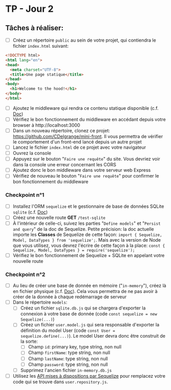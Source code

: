 # TP - Jour 2

## Tâches à réaliser:

- [ ] Créez un répertoire `public` au sein de votre projet, qui contiendra le fichier `index.html` suivant:
```html
<!DOCTYPE html>
<html lang="en">
<head>
  <meta charset="UTF-8">
  <title>Une page statique</title>
</head>
<body>
  <h1>Welcome to the hood!</h1>
</body>
</html>
```
- [ ] Ajoutez le middleware qui rendra ce contenu statique disponible (c.f. [Doc](https://expressjs.com/fr/starter/static-files.html))
- [ ] Vérifiez le bon fonctionnement du middleware en accédant depuis votre browser à http://localhost:3000
- [ ] Dans un nouveau répertoire, clonez ce projet: https://github.com/CDelgrange/mini-front. Il vous permettra de vérifier le comportement d'un front-end lancé depuis un autre projet
- [ ] Lancez le fichier `index.html` de ce projet avec votre navigateur
- [ ] Ouvrez la console
- [ ] Appuyez sur le bouton "`Faire une requête`" du site. Vous devriez voir dans la console une erreur concernant les CORS
- [ ] Ajoutez donc le bon middleware dans votre serveur web Express
- [ ] Vérifiez de nouveau le bouton "`Faire une requête`" pour confirmer le bon fonctionnement du middleware

### Checkpoint n°1

- [ ] Installez l'ORM `sequelize` et le gestionnaire de base de données SQLite `sqlite` (c.f. [Doc](https://sequelize.org/))
- [ ] Créez une nouvelle route **GET** `/test-sqlite`
- [ ] À l'intérieur de celle-ci, suivez les parties "`Define models`" et "`Persist and query`" de la doc de Sequelize. Petite précision: la doc actuelle importe les **Classes** de Sequelize de cette façon: `import { Sequelize, Model, DataTypes } from 'sequelize';`. Mais avec la version de Node que vous utilisez, vous devrez l'écrire de cette façon à la place: `const { Sequelize, Model, DataTypes } = require('sequelize');`
- [ ] Vérifiez le bon fonctionnement de Sequelize + SQLite en appelant votre nouvelle route

### Checkpoint n°2

- [ ] Au lieu de créer une base de donnée en mémoire ("`in-memory`"), créez là en fichier physique (c.f. [Doc](https://sequelize.org/docs/v6/getting-started/#connecting-to-a-database)). Cela vous permettra de ne pas avoir à créer de la donnée à chaque redémarrage de serveur
- [ ] Dans le répertoire `models`:
  - [ ] Créez un fichier `sqlite.db.js` qui se chargera d'exporter la connexion à votre base de donnée (code `const sequelize = new Sequelize(...)`)
  - [ ] Créez un fichier `user.model.js` qui sera responsable d'exporter la définition du model User (code `const User = sequelize.define(...)`). Le model User devra donc être construit de la sorte:
    - [ ] Champ `id`: primary key, type string, non null
    - [ ] Champ `firstName`: type string, non null
    - [ ] Champ `lastName`: type string, non null
    - [ ] Champ `password`: type string, non null
  - [ ] Supprimez l'ancien fichier `in-memory.db.js`
- [ ] Utilisez les [API mises à dispositions par Sequelize](https://sequelize.org/docs/v6/core-concepts/model-querying-basics/) pour remplacez votre code qui se trouve dans `user.repository.js`.
